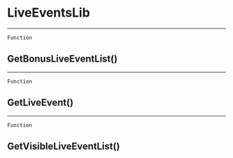 LiveEventsLib
=============

------------------------------------------------------------------------

`Function`

GetBonusLiveEventList()
-----------------------

------------------------------------------------------------------------

`Function`

GetLiveEvent()
--------------

------------------------------------------------------------------------

`Function`

GetVisibleLiveEventList()
-------------------------
